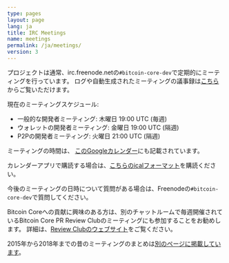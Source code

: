 ```yaml
---
type: pages
layout: page
lang: ja
title: IRC Meetings
name: meetings
permalink: /ja/meetings/
version: 3
---
```

プロジェクトは通常、irc.freenode.netの`#bitcoin-core-dev`で定期的にミーティングを行っています。
ログや自動生成されたミーティングの議事録は[こちら][meetbot]からご覧いただけます。

現在のミーティングスケジュール:

- 一般的な開発者ミーティング: 木曜日 19:00 UTC (毎週)
- ウォレットの開発者ミーティング: 金曜日 19:00 UTC (隔週)
- P2Pの開発者ミーティング: 火曜日 21:00 UTC (隔週)

ミーティングの時間は、 [このGoogleカレンダー][meeting calendar]にも記載されています。

カレンダーアプリで購読する場合は、[こちらのicalフォーマット][meeting calendar ical]を購読ください。

今後のミーティングの日時について質問がある場合は、Freenodeの`#bitcoin-core-dev`で質問してください。

Bitcoin Coreへの貢献に興味のある方は、別のチャットルームで毎週開催されているBitcoin Core PR Review Clubのミーティングにも参加することをお勧めします。
詳細は、[Review Clubのウェブサイト][review club]をご覧ください。

2015年から2018年までの昔のミーティングのまとめは[別のページに掲載しています][summaries]。

[meetbot]: http://www.erisian.com.au/meetbot/bitcoin-core-dev/
[meeting calendar]: https://calendar.google.com/calendar?cid=MTFwcXZkZ3BkOTlubGliZjliYTg2MXZ1OHNAZ3JvdXAuY2FsZW5kYXIuZ29vZ2xlLmNvbQ
[meeting calendar ical]: https://calendar.google.com/calendar/ical/11pqvdgpd99nlibf9ba861vu8s%40group.calendar.google.com/public/basic.ics
[review club]: https://bitcoincore.reviews/
[summaries]: /ja/meeting-summaries/
